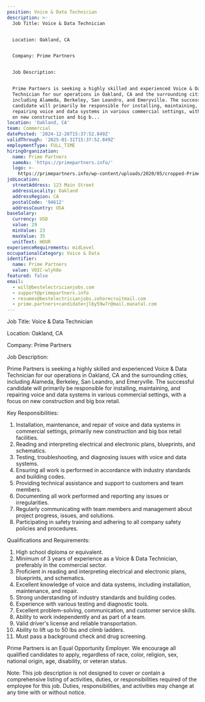 ```yaml
---
position: Voice & Data Technician
description: >-
  Job Title: Voice & Data Technician


  Location: Oakland, CA


  Company: Prime Partners


  Job Description:


  Prime Partners is seeking a highly skilled and experienced Voice & Data
  Technician for our operations in Oakland, CA and the surrounding cities,
  including Alameda, Berkeley, San Leandro, and Emeryville. The successful
  candidate will primarily be responsible for installing, maintaining, and
  repairing voice and data systems in various commercial settings, with a focus
  on new construction and big b...
location: 'Oakland, CA'
team: Commercial
datePosted: '2024-12-26T15:37:52.849Z'
validThrough: '2025-01-31T15:37:52.849Z'
employmentType: FULL_TIME
hiringOrganization:
  name: Prime Partners
  sameAs: 'https://primepartners.info/'
  logo: >-
    https://primepartners.info/wp-content/uploads/2020/05/cropped-Prime-Partners-Logo-NO-BG-1-1.png
jobLocation:
  streetAddress: 123 Main Street
  addressLocality: Oakland
  addressRegion: CA
  postalCode: '94612'
  addressCountry: USA
baseSalary:
  currency: USD
  value: 29
  minValue: 23
  maxValue: 35
  unitText: HOUR
experienceRequirements: midLevel
occupationalCategory: Voice & Data
identifier:
  name: Prime Partners
  value: VOIC-wlyh8o
featured: false
email:
  - will@bestelectricianjobs.com
  - support@primepartners.info
  - resumes@bestelectricianjobs.zohorecruitmail.com
  - prime.partners+candidate+jl6y59w7r@mail.manatal.com
---
```




Job Title: Voice & Data Technician

Location: Oakland, CA

Company: Prime Partners

Job Description:

Prime Partners is seeking a highly skilled and experienced Voice & Data Technician for our operations in Oakland, CA and the surrounding cities, including Alameda, Berkeley, San Leandro, and Emeryville. The successful candidate will primarily be responsible for installing, maintaining, and repairing voice and data systems in various commercial settings, with a focus on new construction and big box retail. 

Key Responsibilities:

1. Installation, maintenance, and repair of voice and data systems in commercial settings, primarily new construction and big box retail facilities.
2. Reading and interpreting electrical and electronic plans, blueprints, and schematics.
3. Testing, troubleshooting, and diagnosing issues with voice and data systems.
4. Ensuring all work is performed in accordance with industry standards and building codes.
5. Providing technical assistance and support to customers and team members.
6. Documenting all work performed and reporting any issues or irregularities.
7. Regularly communicating with team members and management about project progress, issues, and solutions.
8. Participating in safety training and adhering to all company safety policies and procedures.

Qualifications and Requirements:

1. High school diploma or equivalent.
2. Minimum of 3 years of experience as a Voice & Data Technician, preferably in the commercial sector.
3. Proficient in reading and interpreting electrical and electronic plans, blueprints, and schematics.
4. Excellent knowledge of voice and data systems, including installation, maintenance, and repair.
5. Strong understanding of industry standards and building codes.
6. Experience with various testing and diagnostic tools.
7. Excellent problem-solving, communication, and customer service skills.
8. Ability to work independently and as part of a team.
9. Valid driver's license and reliable transportation.
10. Ability to lift up to 50 lbs and climb ladders.
11. Must pass a background check and drug screening.

Prime Partners is an Equal Opportunity Employer. We encourage all qualified candidates to apply, regardless of race, color, religion, sex, national origin, age, disability, or veteran status.

Note: This job description is not designed to cover or contain a comprehensive listing of activities, duties, or responsibilities required of the employee for this job. Duties, responsibilities, and activities may change at any time with or without notice.

